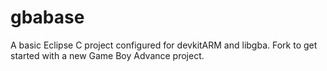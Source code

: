 gbabase
=======

A basic Eclipse C project configured for devkitARM and libgba. Fork to get started with a new Game Boy Advance project.
